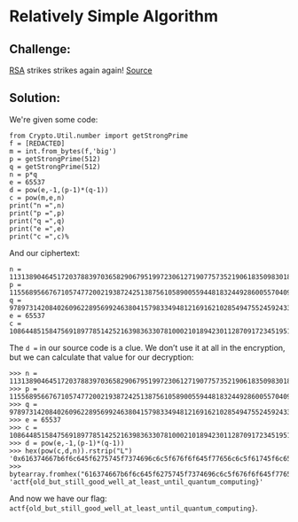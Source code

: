 # Relatively Simple Algorithm

## Challenge:

[RSA](https://files.actf.co/02208dfa3190c917bbcc540d0294dab88def3260ece9f9e56f4f17f4aea8eb27/rsa.txt) strikes strikes again again! [Source](https://files.actf.co/e2f71f1cfbdd339cf985abfe3ffec102b160bbce27ac98eb3ce0729be73e5102/rsa.py)

## Solution:

We're given some code:

```
from Crypto.Util.number import getStrongPrime
f = [REDACTED]
m = int.from_bytes(f,'big')
p = getStrongPrime(512)
q = getStrongPrime(512)
n = p*q
e = 65537
d = pow(e,-1,(p-1)*(q-1))
c = pow(m,e,n)
print("n =",n)
print("p =",p)
print("q =",q)
print("e =",e)
print("c =",c)%
```

And our ciphertext:

```
n = 113138904645172037883970365829067951997230612719077573521906183509830180342554841790268134999423971247602095979484887092205889453631416247856139838680189062511282674134361726455828113825651055263796576482555849771303361415911103661873954509376979834006775895197929252775133737380642752081153063469135950168223
p = 11556895667671057477200219387242513875610589005594481832449286005570409920461121505578566298354611080750154513073654150580136639937876904687126793459819369
q = 9789731420840260962289569924638041579833494812169162102854947552459243338614590024836083625245719375467053459789947717068410632082598060778090631475194567
e = 65537
c = 108644851584756918977851425216398363307810002101894230112870917234519516101802838576315116490794790271121303531868519534061050530562981420826020638383979983010271660175506402389504477695184339442431370630019572693659580322499801215041535132565595864123113626239232420183378765229045037108065155299178074809432%
```

The `d =` in our source code is a clue. We don’t use it at all in the encryption, but we can calculate that value for our decryption:

```
>>> n = 113138904645172037883970365829067951997230612719077573521906183509830180342554841790268134999423971247602095979484887092205889453631416247856139838680189062511282674134361726455828113825651055263796576482555849771303361415911103661873954509376979834006775895197929252775133737380642752081153063469135950168223
>>> p = 11556895667671057477200219387242513875610589005594481832449286005570409920461121505578566298354611080750154513073654150580136639937876904687126793459819369
>>> q = 9789731420840260962289569924638041579833494812169162102854947552459243338614590024836083625245719375467053459789947717068410632082598060778090631475194567
>>> e = 65537
>>> c = 108644851584756918977851425216398363307810002101894230112870917234519516101802838576315116490794790271121303531868519534061050530562981420826020638383979983010271660175506402389504477695184339442431370630019572693659580322499801215041535132565595864123113626239232420183378765229045037108065155299178074809432
>>> d = pow(e,-1,(p-1)*(q-1))
>>> hex(pow(c,d,n)).rstrip("L")
'0x616374667b6f6c645f6275745f7374696c6c5f676f6f645f77656c6c5f61745f6c656173745f756e74696c5f7175616e74756d5f636f6d707574696e677d'
>>> bytearray.fromhex("616374667b6f6c645f6275745f7374696c6c5f676f6f645f77656c6c5f61745f6c656173745f756e74696c5f7175616e74756d5f636f6d707574696e677d").decode()
'actf{old_but_still_good_well_at_least_until_quantum_computing}'
```

And now we have our flag: `actf{old_but_still_good_well_at_least_until_quantum_computing}`.
